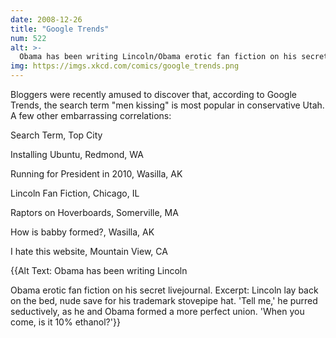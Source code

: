 ```yaml
---
date: 2008-12-26
title: "Google Trends"
num: 522
alt: >-
  Obama has been writing Lincoln/Obama erotic fan fiction on his secret livejournal.  Excerpt:  Lincoln lay back on the bed, nude save for his trademark stovepipe hat.  'Tell me,' he purred seductively, as he and Obama formed a more perfect union. 'When you come, is it 10% ethanol?'
img: https://imgs.xkcd.com/comics/google_trends.png
---
```

Bloggers were recently amused to discover that, according to Google Trends, the search term "men kissing" is most popular in conservative Utah.  A few other embarrassing correlations:

Search Term, Top City

Installing Ubuntu, Redmond, WA

Running for President in 2010, Wasilla, AK

Lincoln Fan Fiction, Chicago, IL

Raptors on Hoverboards, Somerville, MA

How is babby formed?, Wasilla, AK

I hate this website, Mountain View, CA

{{Alt Text:  Obama has been writing Lincoln

Obama erotic fan fiction on his secret livejournal.  Excerpt:  Lincoln lay back on the bed, nude save for his trademark stovepipe hat.  'Tell me,' he purred seductively, as he and Obama formed a more perfect union.  'When you come, is it 10% ethanol?'}}